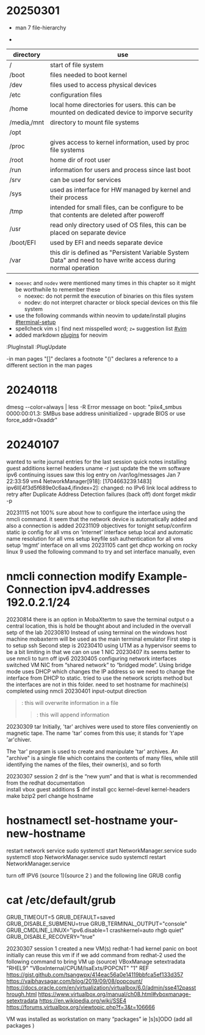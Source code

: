 # 20250301
- man 7 file-hierarchy

-
|directory   |use                                |
|------------|-----------------------------------|
|/ 	         |start of file system 	         |
|/boot       |files needed to boot kernel  	     |
|/dev        |files used to access physical devices|  
|/etc        |configuration files |
|/home       |local home directories for users. this can be mounted on dedicated device to imporve security  |
|/media,/mnt  |directory to mount file systems|
|/opt        |                                    |
|/proc       |gives access to kernel information, used by proc file systems|
|/root       |home dir of root user           |
|/run        |information for users and process since last boot     | 
|/srv        | can be used for services                                   |
|/sys        |used as interface for HW managed by kernel and their process |
|/tmp        |intended for small files, can be configure to be that contents are deleted after poweroff|
|/usr        |read only directory used of OS files, this can be placed on separate device                                    | 
|/boot/EFI   |used by EFI and needs separate device|
|/var        | this dir is defined as "Persistent Variable System Data" and need to have write access during normal operation|

- `noexec` and `nodev` were mentioned many times in this chapter so it might be worthwhile to remember these 
  - noexec: do not permit the execution of binaries on this files system          
  - nodev: do not interpret character or block special devices on this file system
- use the following commands within neovim to update/install plugins [#terminal-setup]()
- spellcheck vim `s]` find next misspelled word; `z=` suggestion list [#vim]()
- added markdown [plugins](https://github.com/iamcco/markdown-preview.nvim) for neovim 

:PlugInstall
:PlugUpdate

-in man pages "[]" declares a footnote "()" declares a reference to a different section in the man pages 


#  20240118

dmesg --color=always | less -R
Error message on boot: "piix4_smbus 0000:00:01.3: SMBus base address uninitialized - upgrade BIOS or use force_addr=0xaddr"


# 20240107
wanted to write journal entries for the last session 
quick notes 
installing guest additions
kernel headers 
uname -r 
just update the the vm software
ipv6 continuing issues saw this log entry on /var/log/messages 
Jan  7 22:33:59 vm4 NetworkManager[918]: <warn>  [1704663239.1483] ipv6ll[4f3d5f689e0c6aa4,ifindex=2]: changed: no IPv6 link local address to retry after Duplicate Address Detection failures (back off)
dont forget mkdir -p

20231115
not 100% sure about how to configure the interface using the nmcli command. it seem that the network device is automatically added and also a connection is added 
20231109
objectives for tonight 
setup/confirm static ip config for all vms on ‘internet’ interface
setup local and automatic name resolution for all vms 
setup keyfile ssh  authentication for all vms 
setup ‘mgmt’ interface on all vms 
20231105
cant get dhcp working on rocky linux 9 used the following command to try and set interface manually, even     
# nmcli connection modify Example-Connection ipv4.addresses 192.0.2.1/24
20230814
there is an option in MobaXtertm to save the terminal output o a central location, this is hold be thought about and included in the overvall setp of the lab 
20230810
Instead of using terminal on the windows host machine mobaxterm will be used as the main terminal emulator 
First step is to setup ssh 
Second step is 
20230410
using UTM as a hypervisor seems to be a bit limiting in that we can on use 1 NIC 
20230407
its seems better to use nmcli to turn off ipv6
20230405
configuring network interfaces 
switched VM NIC from “shared network” to “bridged mode”. Using bridge mode uses DHCP which changes the IP address so we need to change the interface from DHCP to static. tried to use the network scripts method but the interfaces are not in this folder. 
need to set hostname for machine(s)
completed using nmcli 
20230401
input-output direction
> : this will overwrite information in a file 
>>: this will append information 


20230309
tar 
 Initially, 'tar' archives were used to store files conveniently on
magnetic tape.  The name 'tar' comes from this use; it stands for 't'ape
'ar'chiver.  

The 'tar' program is used to create and manipulate 'tar' archives.  An
"archive" is a single file which contains the contents of many files,
while still identifying the names of the files, their owner(s), and so
forth



20230307 session 2
dnf is the “new yum” and that is what is recommended from the redhat documentation  
install vbox guest additions 
$ dnf install gcc kernel-devel kernel-headers make bzip2 perl
change hostname
# hostnamectl set-hostname your-new-hostname
restart network service
sudo systemctl start NetworkManager.service
sudo systemctl stop NetworkManager.service
sudo systemctl restart NetworkManager.service

turn off IPV6   (source 1)(source 2 )
and the following line GRUB config
# cat /etc/default/grub
GRUB_TIMEOUT=5
GRUB_DEFAULT=saved
GRUB_DISABLE_SUBMENU=true
GRUB_TERMINAL_OUTPUT="console"
GRUB_CMDLINE_LINUX="ipv6.disable=1 crashkernel=auto rhgb quiet"
GRUB_DISABLE_RECOVERY="true"

20230307 session 1 
created a new VM(s)
redhat-1 
had kernel panic on boot initially 
can reuse this vm if if we add command from 
redhat-2
used the following command to bring VM up (source)
VBoxManage setextradata "RHEL9" "VBoxInternal/CPUM/IsaExts/POPCNT" "1"
REF
https://gist.github.com/tsangwpx/414eac56a0e14119bbfca5ef133d357
https://vaibhavsagar.com/blog/2019/09/08/popcount/
https://docs.oracle.com/en/virtualization/virtualbox/6.0/admin/sse412passthrough.html
https://www.virtualbox.org/manual/ch08.html#vboxmanage-setextradata
https://en.wikipedia.org/wiki/SSE4
https://forums.virtualbox.org/viewtopic.php?f=3&t=106666


VM was installed as workstation on many “packages” ie 
]s]s]ODO (add all packages )
